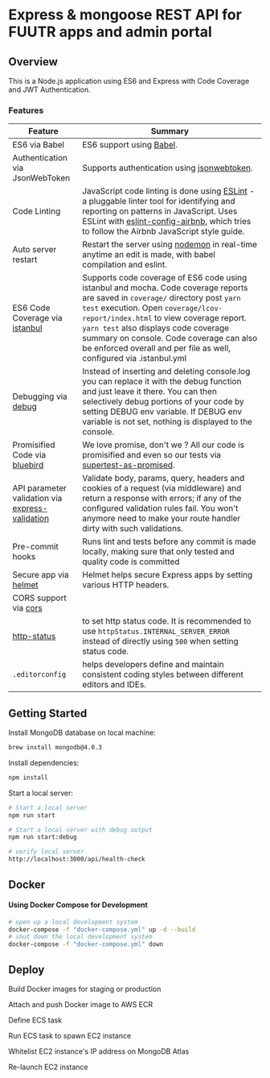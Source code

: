 # Express & mongoose REST API for FUUTR apps and admin portal

## Overview

This is a Node.js application using ES6 and Express with Code Coverage and JWT Authentication.

### Features

| Feature                                                                                             | Summary                                                                                                                                                                                                                                                                                                                                                                     |
| --------------------------------------------------------------------------------------------------- | --------------------------------------------------------------------------------------------------------------------------------------------------------------------------------------------------------------------------------------------------------------------------------------------------------------------------------------------------------------------------- |
| ES6 via Babel                                                                                       | ES6 support using [Babel](https://babeljs.io/).                                                                                                                                                                                                                                                                                                                             |
| Authentication via JsonWebToken                                                                     | Supports authentication using [jsonwebtoken](https://www.npmjs.com/package/jsonwebtoken).                                                                                                                                                                                                                                                                                   |
| Code Linting                                                                                        | JavaScript code linting is done using [ESLint](http://eslint.org) - a pluggable linter tool for identifying and reporting on patterns in JavaScript. Uses ESLint with [eslint-config-airbnb](https://github.com/airbnb/javascript/tree/master/packages/eslint-config-airbnb), which tries to follow the Airbnb JavaScript style guide.                                      |
| Auto server restart                                                                                 | Restart the server using [nodemon](https://github.com/remy/nodemon) in real-time anytime an edit is made, with babel compilation and eslint.                                                                                                                                                                                                                                |
| ES6 Code Coverage via [istanbul](https://www.npmjs.com/package/istanbul)                            | Supports code coverage of ES6 code using istanbul and mocha. Code coverage reports are saved in `coverage/` directory post `yarn test` execution. Open `coverage/lcov-report/index.html` to view coverage report. `yarn test` also displays code coverage summary on console. Code coverage can also be enforced overall and per file as well, configured via .istanbul.yml |
| Debugging via [debug](https://www.npmjs.com/package/debug)                                          | Instead of inserting and deleting console.log you can replace it with the debug function and just leave it there. You can then selectively debug portions of your code by setting DEBUG env variable. If DEBUG env variable is not set, nothing is displayed to the console.                                                                                                |
| Promisified Code via [bluebird](https://github.com/petkaantonov/bluebird)                           | We love promise, don't we ? All our code is promisified and even so our tests via [supertest-as-promised](https://www.npmjs.com/package/supertest-as-promised).                                                                                                                                                                                                             |
| API parameter validation via [express-validation](https://www.npmjs.com/package/express-validation) | Validate body, params, query, headers and cookies of a request (via middleware) and return a response with errors; if any of the configured validation rules fail. You won't anymore need to make your route handler dirty with such validations.                                                                                                                           |
| Pre-commit hooks                                                                                    | Runs lint and tests before any commit is made locally, making sure that only tested and quality code is committed                                                                                                                                                                                                                                                           |
| Secure app via [helmet](https://github.com/helmetjs/helmet)                                         | Helmet helps secure Express apps by setting various HTTP headers.                                                                                                                                                                                                                                                                                                           |
| CORS support via [cors](https://github.com/expressjs/cors)                                          |                                                                                                                                                                                                                                                                                                                                                                             |
| [http-status](https://www.npmjs.com/package/http-status)                                            | to set http status code. It is recommended to use `httpStatus.INTERNAL_SERVER_ERROR` instead of directly using `500` when setting status code.                                                                                                                                                                                                                              |
| `.editorconfig`                                                                                     | helps developers define and maintain consistent coding styles between different editors and IDEs.                                                                                                                                                                                                                                                                           |

## Getting Started

Install MongoDB database on local machine:

```sh
brew install mongodb@4.0.3
```

Install dependencies:

```sh
npm install
```

Start a local server:

```sh
# Start a local server
npm run start

# Start a local server with debug output
npm run start:debug

# verify local server
http://localhost:3000/api/health-check
```

## Docker

#### Using Docker Compose for Development

```sh
# open up a local development system
docker-compose -f "docker-compose.yml" up -d --build
# shut down the local development system
docker-compose -f "docker-compose.yml" down
```

## Deploy

Build Docker images for staging or production

Attach and push Docker image to AWS ECR

Define ECS task

Run ECS task to spawn EC2 instance

Whitelist EC2 instance's IP address on MongoDB Atlas

Re-launch EC2 instance
